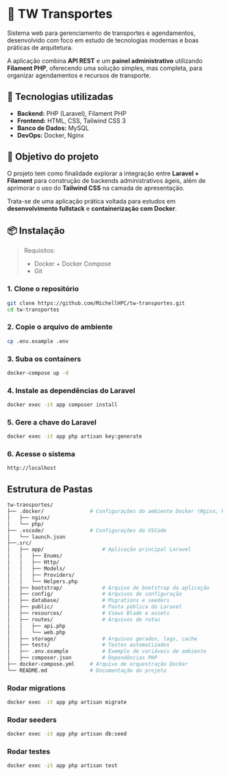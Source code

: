 # 🚌 TW Transportes  

Sistema web para gerenciamento de transportes e agendamentos, desenvolvido com foco em estudo de tecnologias modernas e boas práticas de arquitetura.  

A aplicação combina **API REST** e um **painel administrativo** utilizando **Filament PHP**, oferecendo uma solução simples, mas completa, para organizar agendamentos e recursos de transporte.  

## 🚀 Tecnologias utilizadas  
- **Backend:** PHP (Laravel), Filament PHP  
- **Frontend:** HTML, CSS, Tailwind CSS 3  
- **Banco de Dados:** MySQL  
- **DevOps:** Docker, Nginx  

## 🎯 Objetivo do projeto  
O projeto tem como finalidade explorar a integração entre **Laravel + Filament** para construção de backends administrativos ágeis, além de aprimorar o uso do **Tailwind CSS** na camada de apresentação.  

Trata-se de uma aplicação prática voltada para estudos em **desenvolvimento fullstack** e **containerização com Docker**.  

## 📦 Instalação

> Requisitos:
> - Docker + Docker Compose
> - Git

### 1. Clone o repositório

```bash
git clone https://github.com/MichellHPC/tw-transportes.git
cd tw-transportes
```

### 2. Copie o arquivo de ambiente
```bash
cp .env.example .env
```

### 3. Suba os containers
```bash
docker-compose up -d
```

### 4. Instale as dependências do Laravel
```bash
docker exec -it app composer install
```

### 5. Gere a chave do Laravel
```bash
docker exec -it app php artisan key:generate
```

### 6. Acesse o sistema
`http://localhost`

## Estrutura de Pastas

```bash
tw-transportes/
├── .docker/               # Configurações do ambiente Docker (Nginx, PHP)
│   ├── nginx/
│   └── php/
├── .vscode/               # Configurações do VSCode
│   └── launch.json
├──.src/
│   ├── app/                   # Aplicação principal Laravel
│   │   ├── Enums/
│   │   ├── Http/
│   │   ├── Models/
│   │   ├── Providers/
│   │   └── Helpers.php
│   ├── bootstrap/             # Arquivo de bootstrap da aplicação
│   ├── config/                # Arquivos de configuração
│   ├── database/              # Migrations e seeders
│   ├── public/                # Pasta pública do Laravel
│   ├── resources/             # Views Blade e assets
│   ├── routes/                # Arquivos de rotas
│   │   ├── api.php            
│   │   └── web.php
│   ├── storage/               # Arquivos gerados, logs, cache
│   ├── tests/                 # Testes automatizados
│   ├── .env.example           # Exemplo de variáveis de ambiente
│   ├── composer.json          # Dependências PHP
├── docker-compose.yml     # Arquivo de orquestração Docker
└── README.md              # Documentação do projeto
```


### Rodar migrations
```bash
docker exec -it app php artisan migrate
```

### Rodar seeders
```bash
docker exec -it app php artisan db:seed
```

### Rodar testes
```bash
docker exec -it app php artisan test
```
